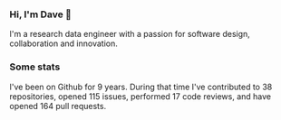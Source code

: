 ### Hi, I'm Dave 👋

I'm a research data engineer with a passion for software design, collaboration and innovation.

### Some stats

I've been on Github for 9 years. During that time I've contributed to 38 repositories, opened 115 issues, performed 17 code reviews, and have opened 164 pull requests.
